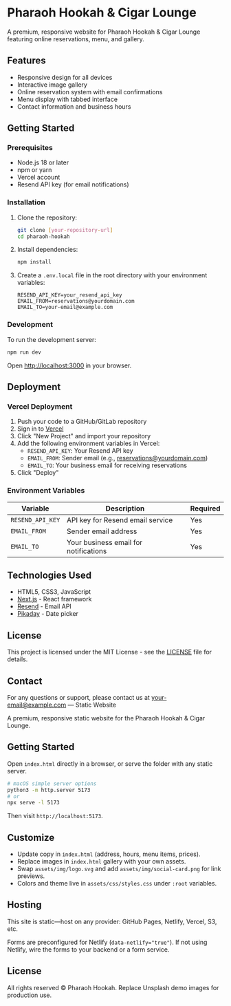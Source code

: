 # Pharaoh Hookah & Cigar Lounge

A premium, responsive website for Pharaoh Hookah & Cigar Lounge featuring online reservations, menu, and gallery.

## Features

- Responsive design for all devices
- Interactive image gallery
- Online reservation system with email confirmations
- Menu display with tabbed interface
- Contact information and business hours

## Getting Started

### Prerequisites

- Node.js 18 or later
- npm or yarn
- Vercel account
- Resend API key (for email notifications)

### Installation

1. Clone the repository:
   ```bash
   git clone [your-repository-url]
   cd pharaoh-hookah
   ```

2. Install dependencies:
   ```bash
   npm install
   ```

3. Create a `.env.local` file in the root directory with your environment variables:
   ```env
   RESEND_API_KEY=your_resend_api_key
   EMAIL_FROM=reservations@yourdomain.com
   EMAIL_TO=your-email@example.com
   ```

### Development

To run the development server:

```bash
npm run dev
```

Open [http://localhost:3000](http://localhost:3000) in your browser.

## Deployment

### Vercel Deployment

1. Push your code to a GitHub/GitLab repository
2. Sign in to [Vercel](https://vercel.com)
3. Click "New Project" and import your repository
4. Add the following environment variables in Vercel:
   - `RESEND_API_KEY`: Your Resend API key
   - `EMAIL_FROM`: Sender email (e.g., reservations@yourdomain.com)
   - `EMAIL_TO`: Your business email for receiving reservations
5. Click "Deploy"

### Environment Variables

| Variable | Description | Required |
|----------|-------------|----------|
| `RESEND_API_KEY` | API key for Resend email service | Yes |
| `EMAIL_FROM` | Sender email address | Yes |
| `EMAIL_TO` | Your business email for notifications | Yes |

## Technologies Used

- HTML5, CSS3, JavaScript
- [Next.js](https://nextjs.org/) - React framework
- [Resend](https://resend.com/) - Email API
- [Pikaday](https://pikaday.com/) - Date picker

## License

This project is licensed under the MIT License - see the [LICENSE](LICENSE) file for details.

## Contact

For any questions or support, please contact us at [your-email@example.com](mailto:your-email@example.com) — Static Website

A premium, responsive static website for the Pharaoh Hookah & Cigar Lounge.

## Getting Started

Open `index.html` directly in a browser, or serve the folder with any static server.

```bash
# macOS simple server options
python3 -m http.server 5173
# or
npx serve -l 5173
```

Then visit `http://localhost:5173`.

## Customize

- Update copy in `index.html` (address, hours, menu items, prices).
- Replace images in `index.html` gallery with your own assets.
- Swap `assets/img/logo.svg` and add `assets/img/social-card.png` for link previews.
- Colors and theme live in `assets/css/styles.css` under `:root` variables.

## Hosting

This site is static—host on any provider: GitHub Pages, Netlify, Vercel, S3, etc.

Forms are preconfigured for Netlify (`data-netlify="true"`). If not using Netlify, wire the forms to your backend or a form service.

## License

All rights reserved © Pharaoh Hookah. Replace Unsplash demo images for production use.


